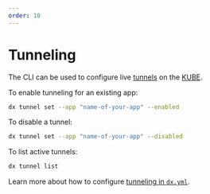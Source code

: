 ```yaml
---
order: 10
---
```


# Tunneling

The CLI can be used to configure live [tunnels](../kube/tunneling) on the [KUBE](../kube/).

To enable tunneling for an existing app:

```bash
dx tunnel set --app "name-of-your-app" --enabled
```

To disable a tunnel:

```bash
dx tunnel set --app "name-of-your-app" --disabled
```

To list active tunnels:

```bash
dx tunnel list
```

Learn more about how to configure [tunneling in `dx.yml`](../kube/tunneling).
